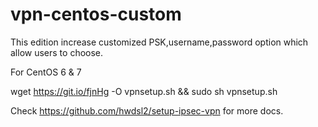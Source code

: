 # vpn-centos-custom
 
 This edition increase customized PSK,username,password option which allow users to choose.
 
 For CentOS 6 & 7
 
 wget https://git.io/fjnHg -O vpnsetup.sh && sudo sh vpnsetup.sh
 
 Check https://github.com/hwdsl2/setup-ipsec-vpn for more docs.

